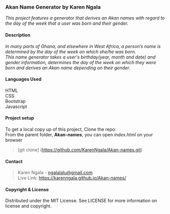### **Akan Name Generator** by Karen Ngala
_This project features a generator that derives an Akan names with regard to the day of the week that a user was born and their gender._


#### **Description**
_In many parts of Ghana, and elsewhere in West Africa, a person’s name is determined by the day of the week on which she/he was born._
<br>
_This name generator takes a user's birthday(year, month and date) and gender information, determines the day of the week on which they were born and derives an Akan name depending on their gender._

#### **Languages Used**
HTML <br>
CSS <br>
Bootstrap <br>
Javascript 


#### **Project setup**
To get a local copy up of this project, Clone the repo: <br>
From the parent folder, **Akan-names**, you can open *index.html* on your browser <br>
>[git clone] (https://github.com/KarenNgala/Akan-names.git)

#### **Contact**
>Karen Ngala - ngalalalu@gmail.com <br>
>Live Link: https://karenngala.github.io/Akan-names/

#### **Copyright & License**
Distributed under the MIT License. See LICENSE for more information on license and copyright. 